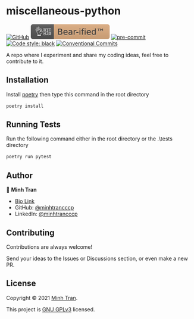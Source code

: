 
# miscellaneous-python

[![GitHub](https://img.shields.io/github/license/minhtrancccp/miscellaneous-python)](https://github.com/minhtrancccp/miscellaneous-python/blob/master/COPYING)
[![bear-ified](https://raw.githubusercontent.com/beartype/beartype-assets/main/badge/bear-ified.svg)](https://beartype.rtfd.io)
[![pre-commit](https://img.shields.io/badge/pre--commit-enabled-brightgreen?logo=pre-commit&logoColor=white)](https://github.com/pre-commit/pre-commit)
[![Code style: black](https://img.shields.io/badge/code%20style-black-000000.svg)](https://github.com/psf/black)
[![Conventional Commits](https://img.shields.io/badge/Conventional%20Commits-1.0.0-yellow.svg)](https://conventionalcommits.org)

A repo where I experiment and share my coding ideas, feel free to contribute to it.




## Installation

Install [poetry](https://github.com/python-poetry/poetry#installation) then type this command in the root directory

```sh
poetry install
```

## Running Tests

Run the following command either in the root directory or the .\tests directory

```sh
poetry run pytest
```

## Author

👤 **Minh Tran**

- [Bio Link](https://minhtran.bio.link/)
- GitHub: [@minhtrancccp](https://github.com/minhtrancccp)
- LinkedIn: [@minhtrancccp](https://linkedin.com/in/minhtrancccp)

## Contributing

Contributions are always welcome!

Send your ideas to the Issues or Discussions section, or even make a new PR.

## License

Copyright © 2021 [Minh Tran](https://github.com/minhtrancccp).

This project is [GNU GPLv3](https://github.com/minhtrancccp/miscellaneous-python/blob/master/COPYING) licensed.
